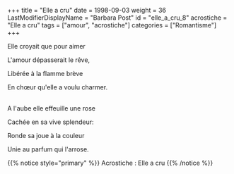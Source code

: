 +++
title = "Elle a cru"
date = 1998-09-03
weight = 36
LastModifierDisplayName = "Barbara Post"
id = "elle_a_cru_8"
acrostiche = "Elle a cru"
tags = ["amour", "acrostiche"]
categories = ["Romantisme"]
+++

Elle croyait que pour aimer

L'amour dépasserait le rêve,

Libérée à la flamme brève

En chœur qu'elle a voulu charmer.

 \
A l'aube elle effeuille une rose

Cachée en sa vive splendeur:

Ronde sa joue à la couleur

Unie au parfum qui l'arrose.

{{% notice style="primary" %}}
Acrostiche : Elle a cru
{{% /notice %}}
